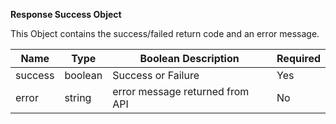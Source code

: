 **Response Success Object**

This Object contains the success/failed return code and an error message.

| Name | Type | Boolean Description| Required |
| ---- | ---- | ----------- | -------- |
| success | boolean | Success or Failure | Yes |
| error | string | error message returned from API | No |